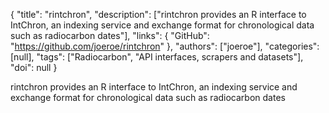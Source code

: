 {
  "title": "rintchron",
  "description": ["rintchron provides an R interface to IntChron, an indexing service and exchange format for chronological data such as radiocarbon dates"],
  "links": {
    "GitHub": "https://github.com/joeroe/rintchron"
  },
  "authors": ["joeroe"],
  "categories": [null],
  "tags": ["Radiocarbon", "API interfaces, scrapers and datasets"],
  "doi": null
}

<!-- Generated by csv2md.R – do not edit by hand -->

rintchron provides an R interface to IntChron, an indexing service and exchange format for chronological data such as radiocarbon dates